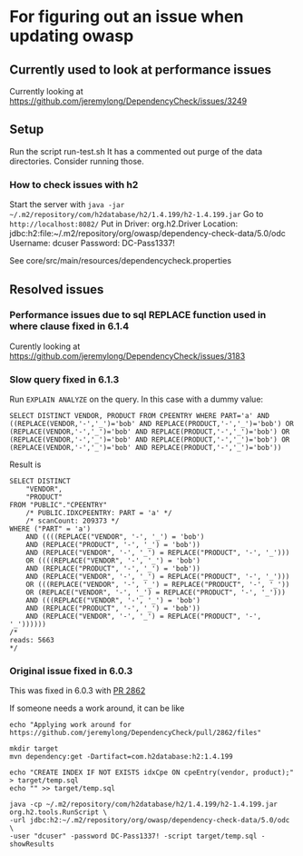 # For figuring out an issue when updating owasp

## Currently used to look at performance issues
Currently looking at https://github.com/jeremylong/DependencyCheck/issues/3249

## Setup
Run the script run-test.sh
It has a commented out purge of the data directories. Consider running those.

### How to check issues with h2
Start the server with `java -jar ~/.m2/repository/com/h2database/h2/1.4.199/h2-1.4.199.jar`
Go to `http://localhost:8082/`
Put in
Driver: org.h2.Driver
Location: jdbc:h2:file:~/.m2/repository/org/owasp/dependency-check-data/5.0/odc
Username: dcuser
Password: DC-Pass1337!

See core/src/main/resources/dependencycheck.properties

## Resolved issues

### Performance issues due to sql REPLACE function used in where clause fixed in 6.1.4
Curently looking at https://github.com/jeremylong/DependencyCheck/issues/3183

### Slow query fixed in 6.1.3
Run `EXPLAIN ANALYZE` on the query. In this case with a dummy value:
```
SELECT DISTINCT VENDOR, PRODUCT FROM CPEENTRY WHERE PART='a' AND ((REPLACE(VENDOR,'-','_')='bob' AND REPLACE(PRODUCT,'-','_')='bob') OR (REPLACE(VENDOR,'-','_')='bob' AND REPLACE(PRODUCT,'-','_')='bob') OR (REPLACE(VENDOR,'-','_')='bob' AND REPLACE(PRODUCT,'-','_')='bob') OR (REPLACE(VENDOR,'-','_')='bob' AND REPLACE(PRODUCT,'-','_')='bob'))
```

Result is
```
SELECT DISTINCT
    "VENDOR",
    "PRODUCT"
FROM "PUBLIC"."CPEENTRY"
    /* PUBLIC.IDXCPEENTRY: PART = 'a' */
    /* scanCount: 209373 */
WHERE ("PART" = 'a')
    AND ((((REPLACE("VENDOR", '-', '_') = 'bob')
    AND (REPLACE("PRODUCT", '-', '_') = 'bob'))
    AND (REPLACE("VENDOR", '-', '_') = REPLACE("PRODUCT", '-', '_')))
    OR ((((REPLACE("VENDOR", '-', '_') = 'bob')
    AND (REPLACE("PRODUCT", '-', '_') = 'bob'))
    AND (REPLACE("VENDOR", '-', '_') = REPLACE("PRODUCT", '-', '_')))
    OR (((REPLACE("VENDOR", '-', '_') = REPLACE("PRODUCT", '-', '_'))
    OR (REPLACE("VENDOR", '-', '_') = REPLACE("PRODUCT", '-', '_')))
    AND (((REPLACE("VENDOR", '-', '_') = 'bob')
    AND (REPLACE("PRODUCT", '-', '_') = 'bob'))
    AND (REPLACE("VENDOR", '-', '_') = REPLACE("PRODUCT", '-', '_'))))))
/*
reads: 5663
*/
```


### Original issue fixed in 6.0.3
This was fixed in 6.0.3 with [PR 2862](https://github.com/jeremylong/DependencyCheck/pull/2862)

If someone needs a work around, it can be like
```
echo "Applying work around for https://github.com/jeremylong/DependencyCheck/pull/2862/files"

mkdir target
mvn dependency:get -Dartifact=com.h2database:h2:1.4.199

echo "CREATE INDEX IF NOT EXISTS idxCpe ON cpeEntry(vendor, product);" > target/temp.sql
echo "" >> target/temp.sql

java -cp ~/.m2/repository/com/h2database/h2/1.4.199/h2-1.4.199.jar org.h2.tools.RunScript \
-url jdbc:h2:~/.m2/repository/org/owasp/dependency-check-data/5.0/odc \
-user "dcuser" -password DC-Pass1337! -script target/temp.sql -showResults
```
